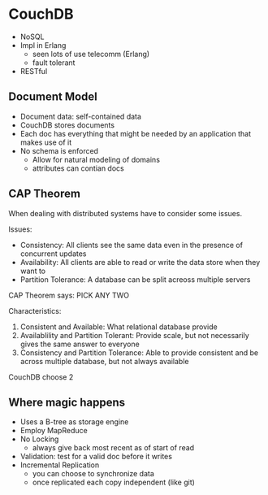 # CouchDB

* NoSQL
* Impl in Erlang
  * seen lots of use telecomm (Erlang)
  * fault tolerant
* RESTful


## Document Model

* Document data: self-contained data
* CouchDB stores documents
* Each doc has everything that might be needed by an application that makes use of it
* No schema is enforced
  * Allow for natural modeling of domains
  * attributes can contian docs

## CAP Theorem
When dealing with distributed systems have to consider some issues.

Issues:
* Consistency: All clients see the same data even in the presence of concurrent updates
* Availability: All clients are able to read or write the data store when they want to
* Partition Tolerance: A database can be split acreoss multiple servers

CAP Theorem says: PICK ANY TWO

Characteristics:
1. Consistent and Available: What relational database provide
2. Availablility and Partition Tolerant: Provide scale, but not necessarily gives the same answer to everyone
3. Consistency and Partition Tolerance: Able to provide consistent and be across multiple database, but not always available

CouchDB choose 2

## Where magic happens

* Uses a B-tree as storage engine
* Employ MapReduce
* No Locking
  * always give back most recent as of start of read
* Validation: test for a valid doc before it writes
* Incremental Replication
  * you can choose to synchronize data
  * once replicated each copy independent (like git)

